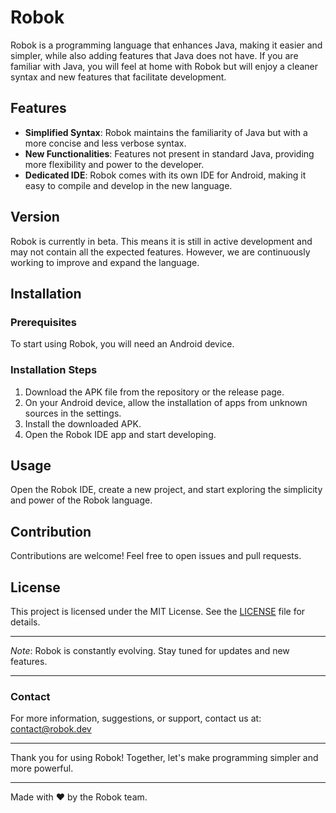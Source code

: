 # Robok

Robok is a programming language that enhances Java, making it easier and simpler, while also adding features that Java does not have. If you are familiar with Java, you will feel at home with Robok but will enjoy a cleaner syntax and new features that facilitate development.

## Features

- **Simplified Syntax**: Robok maintains the familiarity of Java but with a more concise and less verbose syntax.
- **New Functionalities**: Features not present in standard Java, providing more flexibility and power to the developer.
- **Dedicated IDE**: Robok comes with its own IDE for Android, making it easy to compile and develop in the new language.

## Version

Robok is currently in beta. This means it is still in active development and may not contain all the expected features. However, we are continuously working to improve and expand the language.

## Installation

### Prerequisites

To start using Robok, you will need an Android device.

### Installation Steps

1. Download the APK file from the repository or the release page.
2. On your Android device, allow the installation of apps from unknown sources in the settings.
3. Install the downloaded APK.
4. Open the Robok IDE app and start developing.

## Usage

Open the Robok IDE, create a new project, and start exploring the simplicity and power of the Robok language.

## Contribution

Contributions are welcome! Feel free to open issues and pull requests.

## License

This project is licensed under the MIT License. See the [LICENSE](LICENSE) file for details.

---

*Note*: Robok is constantly evolving. Stay tuned for updates and new features.

---

### Contact

For more information, suggestions, or support, contact us at: contact@robok.dev

---

Thank you for using Robok! Together, let's make programming simpler and more powerful.

---

Made with ❤️ by the Robok team.
